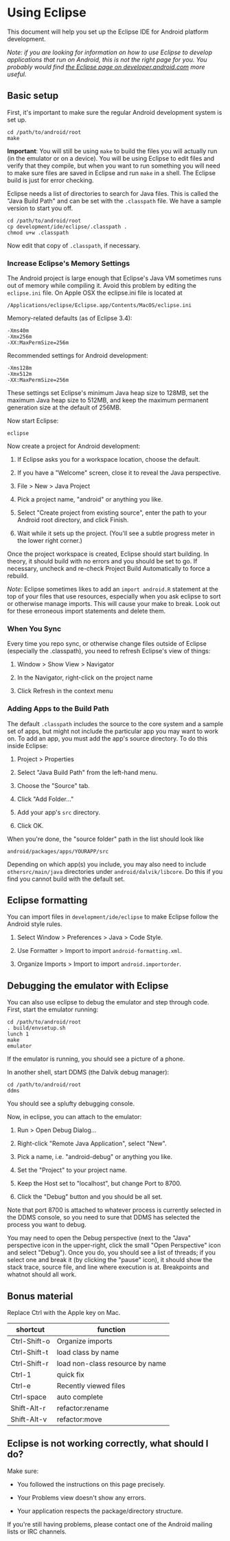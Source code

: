 <!--
   Copyright 2010 The Android Open Source Project 

   Licensed under the Apache License, Version 2.0 (the "License"); 
   you may not use this file except in compliance with the License.
   You may obtain a copy of the License at

       http://www.apache.org/licenses/LICENSE-2.0

   Unless required by applicable law or agreed to in writing, software
   distributed under the License is distributed on an "AS IS" BASIS,
   WITHOUT WARRANTIES OR CONDITIONS OF ANY KIND, either express or implied.
   See the License for the specific language governing permissions and
   limitations under the License.
-->

# Using Eclipse #

This document will help you set up the Eclipse IDE for Android platform development.

*Note: if you are looking for information on how to use
Eclipse to develop applications that run on Android, this is not the right
page for you. You probably would find [the Eclipse page on 
developer.android.com](http://developer.android.com/sdk/eclipse-adt.html) more useful.*

## Basic setup ##

First, it's important to make sure the regular Android development system is set up.

    cd /path/to/android/root 
    make     

**Important**: You will still be using `make` to build the files you will actually run (in the emulator or on a device). You will be using Eclipse to edit files and verify that they compile, but when you want to run something you will need to make sure files are saved in Eclipse and run `make` in a shell. The Eclipse build is just for error checking.

Eclipse needs a list of directories to search for Java files. This is called the "Java Build Path" and can be set with the `.classpath` file. We have a sample version to start you off.

    cd /path/to/android/root 
    cp development/ide/eclipse/.classpath .
    chmod u+w .classpath  

Now edit that copy of `.classpath`, if necessary.

### Increase Eclipse's Memory Settings ###

The Android project is large enough that Eclipse's Java VM sometimes runs out of memory while compiling it. Avoid this problem by editing the `eclipse.ini` file. On Apple OSX the eclipse.ini file is located at

    /Applications/eclipse/Eclipse.app/Contents/MacOS/eclipse.ini

Memory-related defaults (as of Eclipse 3.4):

    -Xms40m 
    -Xmx256m 
    -XX:MaxPermSize=256m 

Recommended settings for Android development:

    -Xms128m 
    -Xmx512m 
    -XX:MaxPermSize=256m 

These settings set Eclipse's minimum Java heap size to 128MB, set the maximum Java heap size to 512MB, and keep the maximum permanent generation size at the default of 256MB.

Now start Eclipse:

    eclipse  

Now create a project for Android development:

1. If Eclipse asks you for a workspace location, choose the default.

2. If you have a "Welcome" screen, close it to reveal the Java perspective.

3. File > New > Java Project

4. Pick a project name, "android" or anything you like.

5. Select "Create project from existing source", enter the path to your Android root directory, and click Finish.

6. Wait while it sets up the project. (You'll see a subtle progress meter in the lower right corner.)

Once the project workspace is created, Eclipse should start building. In theory, it should build with no errors and you should be set to go. If necessary, uncheck and re-check Project Build Automatically to force a rebuild.

*Note:* Eclipse sometimes likes to add an `import android.R` statement at the top of your files that use resources, especially when you ask eclipse to sort or otherwise manage imports. This will cause your make to break. Look out for these erroneous import statements and delete them.

### When You Sync ###

Every time you repo sync, or otherwise change files outside of Eclipse (especially the .classpath), you need to refresh Eclipse's view of things:

1. Window > Show View > Navigator

1. In the Navigator, right-click on the project name

1. Click Refresh in the context menu

### Adding Apps to the Build Path ###

The default `.classpath` includes the source to the core system and a sample set of apps, but might not include the particular app you may want to work on. To add an app, you must add the app's source directory. To do this inside Eclipse:

1. Project > Properties

1. Select "Java Build Path" from the left-hand menu.

1. Choose the "Source" tab.

1. Click "Add Folder..."

1. Add your app's `src` directory.

1. Click OK.

When you're done, the "source folder" path in the list should look like 

    android/packages/apps/YOURAPP/src 

Depending on which app(s) you include, you may also need to include `othersrc/main/java` directories under `android/dalvik/libcore`. Do this if you find you cannot build with the default set.

## Eclipse formatting ##

You can import files in `development/ide/eclipse` to make Eclipse
follow the Android style rules.  

1. Select Window > Preferences > Java > Code Style.

1. Use Formatter > Import to import `android-formatting.xml`.

1. Organize Imports > Import to import `android.importorder`.

## Debugging the emulator with Eclipse ##

You can also use eclipse to debug the emulator and step through code. First, start the emulator running:

    cd /path/to/android/root 
    . build/envsetup.sh 
    lunch 1    
    make       
    emulator  

If the emulator is running, you should see a picture of a phone.

In another shell, start DDMS (the Dalvik debug manager):

    cd /path/to/android/root 
    ddms      

You should see a splufty debugging console.

Now, in eclipse, you can attach to the emulator:

1. Run > Open Debug Dialog...

1. Right-click "Remote Java Application", select "New".

1. Pick a name, i.e. "android-debug" or anything you like.

1. Set the "Project" to your project name.

1. Keep the Host set to "localhost", but change Port to 8700.

1. Click the "Debug" button and you should be all set.

Note that port 8700 is attached to whatever process is currently selected in the DDMS console, so you need to sure that DDMS has selected the process you want to debug.

You may need to open the Debug perspective (next to the "Java" perspective icon in the upper-right, click the small "Open Perspective" icon and select "Debug"). Once you do, you should see a list of threads; if you select one and break it (by clicking the "pause" icon), it should show the stack trace, source file, and line where execution is at. Breakpoints and whatnot should all work.

## Bonus material ##

Replace Ctrl with the Apple key on Mac.

shortcut     | function
-------------|-----------------
Ctrl-Shift-o | Organize imports 
Ctrl-Shift-t | load class by name 
Ctrl-Shift-r | load non-class resource by name 
Ctrl-1       | quick fix 
Ctrl-e       | Recently viewed files 
Ctrl-space   | auto complete 
Shift-Alt-r  | refactor:rename 
Shift-Alt-v  | refactor:move 

## Eclipse is not working correctly, what should I do? ##

Make sure:

- You followed the instructions on this page precisely.

- Your Problems view doesn't show any errors.

- Your application respects the package/directory structure.

If you're still having problems, please contact one of the Android mailing lists or IRC channels.

